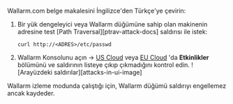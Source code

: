 Wallarm.com belge makalesini İngilizce'den Türkçe'ye çevirin:

1. Bir yük dengeleyici veya Wallarm düğümüne sahip olan makinenin adresine test [Path Traversal][ptrav-attack-docs] saldırısı ile istek:

    ```
    curl http://<ADRES>/etc/passwd
    ```
2. Wallarm Konsolunu açın → [US Cloud](https://us1.my.wallarm.com/search) veya [EU Cloud](https://my.wallarm.com/search) 'da **Etkinlikler** bölümünü ve saldırının listeye çıkıp çıkmadığını kontrol edin.
    ![Arayüzdeki saldırılar][attacks-in-ui-image]

Wallarm izleme modunda çalıştığı için, Wallarm düğümü saldırıyı engellemez ancak kaydeder.
